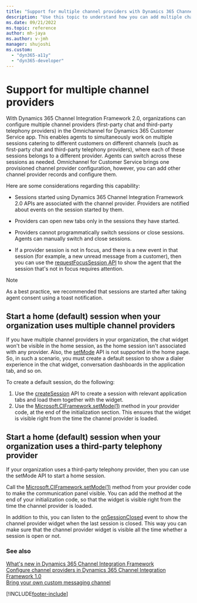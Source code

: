 ```yaml
---
title: "Support for multiple channel providers with Dynamics 365 Channel Integration Framework 2.0 | MicrosoftDocs"
description: "Use this topic to understand how you can add multiple channel providers in Omnichannel for Customer Service using Dynamics 365 Channel Integration Framework 2.0."
ms.date: 09/21/2022
ms.topic: reference
author: mh-jaya
ms.author: v-jmh
manager: shujoshi
ms.custom: 
  - "dyn365-a11y"
  - "dyn365-developer"
---
```


# Support for multiple channel providers

With Dynamics 365 Channel Integration Framework 2.0, organizations can configure multiple channel providers (first-party chat and third-party telephony providers) in the Omnichannel for Dynamics 365 Customer Service app. This enables agents to simultaneously work on multiple sessions catering to different customers on different channels (such as first-party chat and third-party telephony providers), where each of these sessions belongs to a different provider. Agents can switch across these sessions as needed. Omnichannel for Customer Service brings one provisioned channel provider configuration, however, you can add other channel provider records and configure them. 

Here are some considerations regarding this capability:

- Sessions started using Dynamics 365 Channel Integration Framework 2.0 APIs are associated with the channel provider. Providers are notified about events on the session started by them.

- Providers can open new tabs only in the sessions they have started.

- Providers cannot programmatically switch sessions or close sessions. Agents can manually switch and close sessions.

- If a provider session is not in focus, and there is a new event in that session (for example, a new unread message from a customer), then you can use the [requestFocusSession API](reference/microsoft-ciframework/requestfocussession.md) to show the agent that the session that's not in focus requires attention.

> [!NOTE]
> As a best practice, we recommended that sessions are started after taking agent consent using a toast notification.

## Start a home (default) session when your organization uses multiple channel providers

If you have multiple channel providers in your organization, the chat widget won't be visible in the home session, as the home session isn't associated with any provider. Also, the [setMode](reference/microsoft-ciframework/setmode.md) API is not supported in the home page. So, in such a scenario, you must create a default session to show a dialer experience in the chat widget, conversation dashboards in the application tab, and so on. 

To create a default session, do the following:
1. Use the [createSession](reference/microsoft-ciframework/createsession) API to create a session with relevant application tabs and load them together with the widget.
2. Use the [Microsoft.CIFramework.setMode(1)](reference/microsoft-ciframework/setmode.md) method in your provider code, at the end of the initialization section. This ensures that the widget is visible right from the time the channel provider is loaded.

## Start a home (default) session when your organization uses a third-party telephony provider

If your organization uses a third-party telephony provider, then you can use the setMode API to start a home session.

Call the [Microsoft.CIFramework.setMode(1)](../reference/microsoft-ciframework/setMode.md) method from your provider code to make the communication panel visible. You can add the method at the end of your initialization code, so that the widget is visible right from the time the channel provider is loaded. 

In addition to this, you can listen to the [onSessionClosed](../reference/events/onsessionclosed) event to show the channel provider widget when the last session is closed. This way you can make sure that the channel provider widget is visible all the time whether a session is open or not.

### See also

[What's new in Dynamics 365 Channel Integration Framework](../whats-new-channel-integration-framework.md)  
[Configure channel providers in Dynamics 365 Channel Integration Framework 1.0](../configure-channel-provider-channel-integration-framework.md)  
[Bring your own custom messaging channel](../../bring-your-own-channel.md)  


[!INCLUDE[footer-include](../../../includes/footer-banner.md)]
